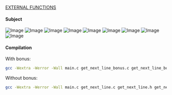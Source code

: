[EXTERNAL FUNCTIONS](docs/lesson.md)

#### Subject

![Image](img/en.subject_page-0001.jpg)
![Image](img/en.subject_page-0002.jpg)
![Image](img/en.subject_page-0003.jpg)
![Image](img/en.subject_page-0004.jpg)
![Image](img/en.subject_page-0005.jpg)
![Image](img/en.subject_page-0006.jpg)
![Image](img/en.subject_page-0007.jpg)
![Image](img/en.subject_page-0008.jpg)
![Image](img/en.subject_page-0009.jpg)

#### Compilation

With bonus:
```bash
gcc -Wextra -Werror -Wall main.c get_next_line_bonus.c get_next_line_bonus.h get_next_line_utils_bonus.c && ./a.out
```

Without bonus:
```bash
gcc -Wextra -Werror -Wall main.c get_next_line.c get_next_line.h get_next_line_utils.c && ./a.out
```
